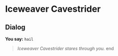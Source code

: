 # Iceweaver Cavestrider


## Dialog

**You say:** `hail`



>*Iceweaver Cavestrider stares through you.*
end
